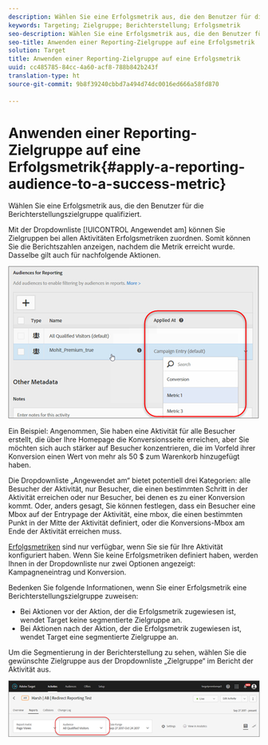 ```yaml
---
description: Wählen Sie eine Erfolgsmetrik aus, die den Benutzer für die Berichterstellungszielgruppe qualifiziert.
keywords: Targeting; Zielgruppe; Berichterstellung; Erfolgsmetrik
seo-description: Wählen Sie eine Erfolgsmetrik aus, die den Benutzer für die Berichterstellungszielgruppe qualifiziert.
seo-title: Anwenden einer Reporting-Zielgruppe auf eine Erfolgsmetrik
solution: Target
title: Anwenden einer Reporting-Zielgruppe auf eine Erfolgsmetrik
uuid: cc485785-84cc-4a60-acf8-788b842b243f
translation-type: ht
source-git-commit: 9b8f39240cbbd7a494d74dc0016ed666a58fd870

---
```



# Anwenden einer Reporting-Zielgruppe auf eine Erfolgsmetrik{#apply-a-reporting-audience-to-a-success-metric}

Wählen Sie eine Erfolgsmetrik aus, die den Benutzer für die Berichterstellungszielgruppe qualifiziert.

Mit der Dropdownliste [!UICONTROL Angewendet am] können Sie Zielgruppen bei allen Aktivitäten Erfolgsmetriken zuordnen. Somit können Sie die Berichtszahlen anzeigen, nachdem die Metrik erreicht wurde. Dasselbe gilt auch für nachfolgende Aktionen.

![](assets/success_metric.png)

Ein Beispiel: Angenommen, Sie haben eine Aktivität für alle Besucher erstellt, die über Ihre Homepage die Konversionsseite erreichen, aber Sie möchten sich auch stärker auf Besucher konzentrieren, die im Vorfeld ihrer Konversion einen Wert von mehr als 50 $ zum Warenkorb hinzugefügt haben.

Die Dropdownliste „Angewendet am“ bietet potentiell drei Kategorien: alle Besucher der Aktivität, nur Besucher, die einen bestimmten Schritt in der Aktivität erreichen oder nur Besucher, bei denen es zu einer Konversion kommt. Oder, anders gesagt, Sie können festlegen, dass ein Besucher eine Mbox auf der Entrypage der Aktivität, eine mbox, die einen bestimmten Punkt in der Mitte der Aktivität definiert, oder die Konversions-Mbox am Ende der Aktivität erreichen muss.

[Erfolgsmetriken](../c-activities/r-success-metrics/success-metrics.md#reference_D011575C85DA48E989A244593D9B9924) sind nur verfügbar, wenn Sie sie für Ihre Aktivität konfiguriert haben. Wenn Sie keine Erfolgsmetriken definiert haben, werden Ihnen in der Dropdownliste nur zwei Optionen angezeigt: Kampagneneintrag und Konversion.

Bedenken Sie folgende Informationen, wenn Sie einer Erfolgsmetrik eine Berichterstellungszielgruppe zuweisen:

* Bei Aktionen vor der Aktion, der die Erfolgsmetrik zugewiesen ist, wendet Target keine segmentierte Zielgruppe an.
* Bei Aktionen nach der Aktion, der die Erfolgsmetrik zugewiesen ist, wendet Target eine segmentierte Zielgruppe an.

Um die Segmentierung in der Berichterstellung zu sehen, wählen Sie die gewünschte Zielgruppe aus der Dropdownliste „Zielgruppe“ im Bericht der Aktivität aus.

![](assets/reporting_audience_dropdown.png)

